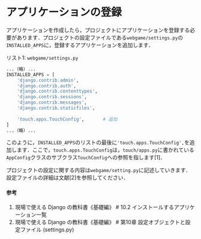 # アプリケーションの登録

アプリケーションを作成したら，プロジェクトにアプリケーションを登録する必要があります．プロジェクトの設定ファイルである`webgame/settings.py`の`INSTALLED_APPS`に，登録するアプリケーションを追加します．

リスト1: `webgame/settings.py`
```py
...（略）...
INSTALLED_APPS = [
    'django.contrib.admin',
    'django.contrib.auth',
    'django.contrib.contenttypes',
    'django.contrib.sessions',
    'django.contrib.messages',
    'django.contrib.staticfiles',
    
    'touch.apps.TouchConfig',		# 追加
]
...（略）...
```

このように，`INSTALLED_APPS`のリストの最後に`'touch.apps.TouchConfig',`を追加します．ここで，`touch.apps.TouchConfig`は，`touch/apps.py`に書かれている`AppConfig`クラスのサブクラス`TouchConfig`への参照を指します[1]．

プロジェクトの設定に関する内容は`webgame/setting.py`に記述していきます．設定ファイルの詳細は文献[2]を参照してください．

#### 参考
1. 現場で使える Django の教科書《基礎編》 # 10.2 インストールするアプリケーション一覧
1. 現場で使える Django の教科書《基礎編》 # 第10章 設定オブジェクトと設定ファイル (settings.py)

